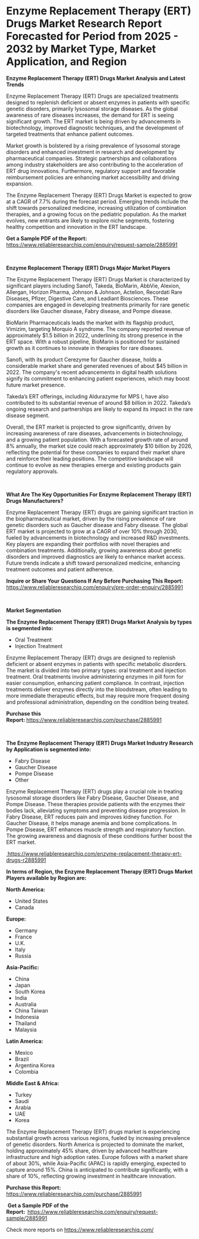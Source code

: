 <p><h1>Enzyme Replacement Therapy (ERT) Drugs Market Research Report Forecasted for Period from 2025 -  2032 by Market Type, Market Application, and Region</h1></p><p><strong>Enzyme Replacement Therapy (ERT) Drugs Market Analysis and Latest Trends</strong></p>
<p><p>Enzyme Replacement Therapy (ERT) Drugs are specialized treatments designed to replenish deficient or absent enzymes in patients with specific genetic disorders, primarily lysosomal storage diseases. As the global awareness of rare diseases increases, the demand for ERT is seeing significant growth. The ERT market is being driven by advancements in biotechnology, improved diagnostic techniques, and the development of targeted treatments that enhance patient outcomes.</p><p>Market growth is bolstered by a rising prevalence of lysosomal storage disorders and enhanced investment in research and development by pharmaceutical companies. Strategic partnerships and collaborations among industry stakeholders are also contributing to the acceleration of ERT drug innovations. Furthermore, regulatory support and favorable reimbursement policies are enhancing market accessibility and driving expansion.</p><p>The Enzyme Replacement Therapy (ERT) Drugs Market is expected to grow at a CAGR of 7.7% during the forecast period. Emerging trends include the shift towards personalized medicine, increasing utilization of combination therapies, and a growing focus on the pediatric population. As the market evolves, new entrants are likely to explore niche segments, fostering healthy competition and innovation in the ERT landscape.</p></p>
<p><strong>Get a Sample PDF of the Report:&nbsp;</strong> <a href="https://www.reliableresearchiq.com/enquiry/request-sample/2885991?utm_campaign=2293&utm_medium=2&utm_source=Github&utm_content=ia&utm_term=13032025&utm_id=enzyme-replacement-therapy-ert-drugs">https://www.reliableresearchiq.com/enquiry/request-sample/2885991</a></p>
<p>&nbsp;</p>
<p><strong>Enzyme Replacement Therapy (ERT) Drugs Major Market Players</strong></p>
<p><p>The Enzyme Replacement Therapy (ERT) Drugs Market is characterized by significant players including Sanofi, Takeda, BioMarin, AbbVie, Alexion, Allergan, Horizon Pharma, Johnson & Johnson, Actelion, Recordati Rare Diseases, Pfizer, Digestive Care, and Leadiant Biosciences. These companies are engaged in developing treatments primarily for rare genetic disorders like Gaucher disease, Fabry disease, and Pompe disease.</p><p>BioMarin Pharmaceuticals leads the market with its flagship product, Vimizim, targeting Morquio A syndrome. The company reported revenue of approximately $1.5 billion in 2022, underlining its strong presence in the ERT space. With a robust pipeline, BioMarin is positioned for sustained growth as it continues to innovate in therapies for rare diseases.</p><p>Sanofi, with its product Cerezyme for Gaucher disease, holds a considerable market share and generated revenues of about $45 billion in 2022. The company's recent advancements in digital health solutions signify its commitment to enhancing patient experiences, which may boost future market presence.</p><p>Takeda’s ERT offerings, including Aldurazyme for MPS I, have also contributed to its substantial revenue of around $8 billion in 2022. Takeda’s ongoing research and partnerships are likely to expand its impact in the rare disease segment.</p><p>Overall, the ERT market is projected to grow significantly, driven by increasing awareness of rare diseases, advancements in biotechnology, and a growing patient population. With a forecasted growth rate of around 8% annually, the market size could reach approximately $10 billion by 2026, reflecting the potential for these companies to expand their market share and reinforce their leading positions. The competitive landscape will continue to evolve as new therapies emerge and existing products gain regulatory approvals.</p></p>
<p>&nbsp;</p>
<p><strong>What Are The Key Opportunities For Enzyme Replacement Therapy (ERT) Drugs Manufacturers?</strong></p>
<p><p>Enzyme Replacement Therapy (ERT) drugs are gaining significant traction in the biopharmaceutical market, driven by the rising prevalence of rare genetic disorders such as Gaucher disease and Fabry disease. The global ERT market is projected to grow at a CAGR of over 10% through 2030, fueled by advancements in biotechnology and increased R&D investments. Key players are expanding their portfolios with novel therapies and combination treatments. Additionally, growing awareness about genetic disorders and improved diagnostics are likely to enhance market access. Future trends indicate a shift toward personalized medicine, enhancing treatment outcomes and patient adherence.</p></p>
<p><strong>Inquire or Share Your Questions If Any Before Purchasing This Report:</strong> <a href="https://www.reliableresearchiq.com/enquiry/pre-order-enquiry/2885991?utm_campaign=2293&utm_medium=2&utm_source=Github&utm_content=ia&utm_term=13032025&utm_id=enzyme-replacement-therapy-ert-drugs">https://www.reliableresearchiq.com/enquiry/pre-order-enquiry/2885991</a></p>
<p>&nbsp;</p>
<p><strong>Market Segmentation</strong></p>
<p><strong>The Enzyme Replacement Therapy (ERT) Drugs Market Analysis by types is segmented into:</strong></p>
<p><ul><li>Oral Treatment</li><li>Injection Treatment</li></ul></p>
<p><p>Enzyme Replacement Therapy (ERT) drugs are designed to replenish deficient or absent enzymes in patients with specific metabolic disorders. The market is divided into two primary types: oral treatment and injection treatment. Oral treatments involve administering enzymes in pill form for easier consumption, enhancing patient compliance. In contrast, injection treatments deliver enzymes directly into the bloodstream, often leading to more immediate therapeutic effects, but may require more frequent dosing and professional administration, depending on the condition being treated.</p></p>
<p><strong>Purchase this Report:&nbsp;</strong><a href="https://www.reliableresearchiq.com/purchase/2885991?utm_campaign=2293&utm_medium=2&utm_source=Github&utm_content=ia&utm_term=13032025&utm_id=enzyme-replacement-therapy-ert-drugs">https://www.reliableresearchiq.com/purchase/2885991</a></p>
<p>&nbsp;</p>
<p><strong>The Enzyme Replacement Therapy (ERT) Drugs Market Industry Research by Application is segmented into:</strong></p>
<p><ul><li>Fabry Disease</li><li>Gaucher Disease</li><li>Pompe Disease</li><li>Other</li></ul></p>
<p><p>Enzyme Replacement Therapy (ERT) drugs play a crucial role in treating lysosomal storage disorders like Fabry Disease, Gaucher Disease, and Pompe Disease. These therapies provide patients with the enzymes their bodies lack, alleviating symptoms and preventing disease progression. In Fabry Disease, ERT reduces pain and improves kidney function. For Gaucher Disease, it helps manage anemia and bone complications. In Pompe Disease, ERT enhances muscle strength and respiratory function. The growing awareness and diagnosis of these conditions further boost the ERT market.</p></p>
<p><a href="https://www.reliableresearchiq.com/enzyme-replacement-therapy-ert-drugs-r2885991?utm_campaign=2293&utm_medium=2&utm_source=Github&utm_content=ia&utm_term=13032025&utm_id=enzyme-replacement-therapy-ert-drugs">&nbsp;https://www.reliableresearchiq.com/enzyme-replacement-therapy-ert-drugs-r2885991</a></p>
<p><strong>In terms of Region, the Enzyme Replacement Therapy (ERT) Drugs Market Players available by Region are:</strong></p>
<p>
    <p> <strong> North America: </strong>
        <ul>
            <li>United States</li>
            <li>Canada</li>
        </ul>
        </p> 
    <p> <strong> Europe: </strong>
        <ul>
            <li>Germany</li>
            <li>France</li>
            <li>U.K.</li>
            <li>Italy</li>
            <li>Russia</li>
        </ul>
        </p> 
    <p> <strong> Asia-Pacific: </strong>
        <ul>
            <li>China</li>
            <li>Japan</li>
            <li>South Korea</li>
            <li>India</li>
            <li>Australia</li>
            <li>China Taiwan</li>
            <li>Indonesia</li>
            <li>Thailand</li>
            <li>Malaysia</li>
        </ul>
        </p> 
    <p> <strong> Latin America: </strong>
        <ul>
            <li>Mexico</li>
            <li>Brazil</li>
            <li>Argentina Korea</li>
            <li>Colombia</li>
        </ul>
        </p> 
    <p> <strong> Middle East & Africa: </strong>
        <ul>
            <li>Turkey</li>
            <li>Saudi</li>
            <li>Arabia</li>
            <li>UAE</li>
            <li>Korea</li>
        </ul>
    </p>
    </p>
<p><p>The Enzyme Replacement Therapy (ERT) drugs market is experiencing substantial growth across various regions, fueled by increasing prevalence of genetic disorders. North America is projected to dominate the market, holding approximately 45% share, driven by advanced healthcare infrastructure and high adoption rates. Europe follows with a market share of about 30%, while Asia-Pacific (APAC) is rapidly emerging, expected to capture around 15%. China is anticipated to contribute significantly, with a share of 10%, reflecting growing investment in healthcare innovation.</p></p>
<p><strong>Purchase this Report: </strong><a href="https://www.reliableresearchiq.com/purchase/2885991?utm_campaign=2293&utm_medium=2&utm_source=Github&utm_content=ia&utm_term=13032025&utm_id=enzyme-replacement-therapy-ert-drugs">https://www.reliableresearchiq.com/purchase/2885991</a></p>
<p>&nbsp;<strong>Get a Sample PDF of the Report:&nbsp;&nbsp;</strong><a href="https://www.reliableresearchiq.com/enquiry/request-sample/2885991?utm_campaign=2293&utm_medium=2&utm_source=Github&utm_content=ia&utm_term=13032025&utm_id=enzyme-replacement-therapy-ert-drugs">https://www.reliableresearchiq.com/enquiry/request-sample/2885991</a></p>
<p><strong></strong></p>
<p>Check more reports on <a href="https://www.reliableresearchiq.com/?utm_campaign=2293&utm_medium=2&utm_source=Github&utm_content=ia&utm_term=13032025&utm_id=enzyme-replacement-therapy-ert-drugs">https://www.reliableresearchiq.com/</a></p>